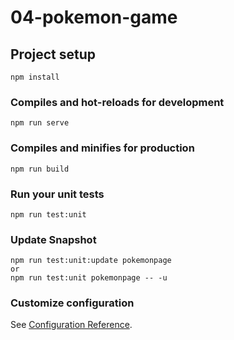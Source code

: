 # 04-pokemon-game

## Project setup
```
npm install
```

### Compiles and hot-reloads for development
```
npm run serve
```

### Compiles and minifies for production
```
npm run build
```

### Run your unit tests
```
npm run test:unit 
```


### Update Snapshot
```
npm run test:unit:update pokemonpage
or
npm run test:unit pokemonpage -- -u
```

### Customize configuration
See [Configuration Reference](https://cli.vuejs.org/config/).
